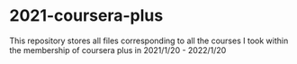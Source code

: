 # 2021-coursera-plus
This repository stores all files corresponding to all the courses I took within the membership of coursera plus in 2021/1/20 - 2022/1/20

